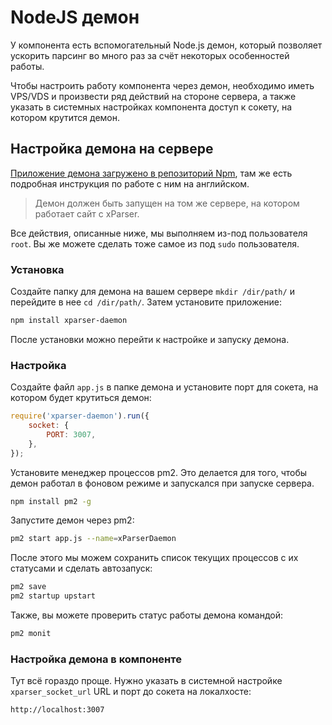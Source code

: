 # NodeJS демон

У компонента есть вспомогательный Node.js демон, который позволяет ускорить парсинг во много раз за счёт некоторых особенностей работы.

Чтобы настроить работу компонента через демон, необходимо иметь VPS/VDS и произвести ряд действий на стороне сервера, а также указать в системных настройках компонента доступ к сокету, на котором крутится демон.

## Настройка демона на сервере

[Приложение демона загружено в репозиторий Npm](https://www.npmjs.com/package/xparser-daemon), там же есть подробная инструкция по работе с ним на английском.

> Демон должен быть запущен на том же сервере, на котором работает сайт с xParser.

Все действия, описанные ниже, мы выполняем из-под пользователя `root`. Вы же можете сделать тоже самое из под `sudo` пользователя.

### Установка

Создайте папку для демона на вашем сервере `mkdir /dir/path/` и перейдите в нее `cd /dir/path/`.
Затем установите приложение:

```bash
npm install xparser-daemon
```

После установки можно перейти к настройке и запуску демона.

### Настройка

Создайте файл `app.js` в папке демона и установите порт для сокета, на котором будет крутиться демон:

```js
require('xparser-daemon').run({
    socket: {
        PORT: 3007,
    },
});
```

Установите менеджер процессов pm2. Это делается для того, чтобы демон работал в фоновом режиме и запускался при запуске сервера.

```bash
npm install pm2 -g
```

Запустите демон через pm2:

```bash
pm2 start app.js --name=xParserDaemon
```

После этого мы можем сохранить список текущих процессов с их статусами и сделать автозапуск:

```bash
pm2 save
pm2 startup upstart
```

Также, вы можете проверить статус работы демона командой:

```bash
pm2 monit
```

### Настройка демона в компоненте

Тут всё гораздо проще.
Нужно указать в системной настройке `xparser_socket_url` URL и порт до сокета на локалхосте:

```html
http://localhost:3007
```
